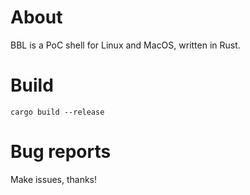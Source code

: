 # About

BBL is a PoC shell for Linux and MacOS, written in Rust.

# Build

```
cargo build --release
```

# Bug reports

Make issues, thanks!
